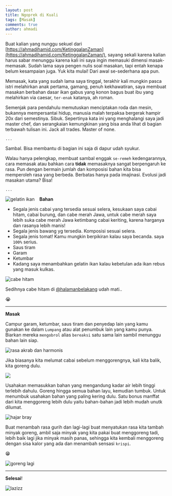 ```yaml
---
layout: post
title: Ngoprek di Kuali
tags: [Masak]
comments: true
author: ahmadi
--- 
```


Buat kalian yang nunggu sekuel dari [https://ahmadihamid.com/KetinggalanZaman](https://ahmadihamid.com/KetinggalanZaman/), sayang sekali karena kalian harus sabar menunggu karena kali ini saya ingin memasuki dimensi masak-memasak. Sudah lama saya pengen nulis soal masakan, tapi entah kenapa belum kesampaian juga. Yuk kita mulai! Dari awal se-sederhana apa pun. 

Memasak, kata yang sudah lama saya tinggal, terakhir kali mungkin pasca istri melahirkan anak pertama, gamang, penuh kekhawatiran, saya membuat masakan berbahan dasar ikan gabus yang konon bagus buat ibu yang melahirkan via caesar, `ter-enak` katanya, ah roman. 

Semenjak para pendahulu memutuskan menciptakan roda dan mesin, bukannya mempersantai hidup, manusia malah terpaksa bergerak hampir 20x dari semestinya. Sibuk. Sepertinya kata ini yang menghalangi saya jadi master chef, dan serangkaian kemungkinan yang bisa anda lihat di bagian terbawah tulisan ini. Jack all trades. Master of none. 

`...`

Sambal. Bisa membantu di bagian ini saja di dapur udah syukur.

Walau hanya pelengkap, membuat sambal enggak `se-remeh` kedengarannya, cara memasak atau bahkan cara **tidak** memasaknya sangat berpengaruh ke rasa. Pun dengan bermain jumlah dan komposisi bahan kita bisa memperoleh rasa yang berbeda. Berbatas hanya pada imajinasi. Evolusi jadi masakan utama? Bisa!

`...`

**Bahan**
<img title="gelatin ikan" border="0" src="/img/gelatin-ikan.png" style="float:left; margin-right:15px"/> 

- Segala jenis cabai yang tersedia sesuai selera, kesukaan saya cabai hitam, cabai burung, dan cabe merah Jawa, untuk cabe merah saya lebih suka cabe merah Jawa ketimbang cabai keriting, karena harganya dan rasanya lebih manis!
- Segala jenis bawang yg tersedia. Komposisi sesuai selera.
- Segala jenis tomat! Kamu mungkin berpikiran kalau saya becanda. saya `100%` serius.
- Saus tiram
- Garam
- Ketumbar
- Kadang saya menambahkan gelatin ikan kalau kebetulan ada ikan rebus yang masuk kulkas.

![](/img/cabe-hitam.jpg  "cabe hitam")

Sedihnya cabe hitam di [@halamanbelakang](https://t.me/halamanbelakang)  udah mati..

😭

---

**Masak**

Campur garam, ketumbar, saus tiram dan penyedap lain yang kamu gunakan ke dalam `Lumpang` atau alat penumbuk lain yang kamu punya. Biarkan mereka `mengobrol` alias `bereaksi` satu sama lain sambil menunggu bahan lain siap.

![](/img/reaksi-lumpang.jpg "rasa akrab dan harmonis") 

Jika biasanya kita melumat cabai sebelum menggorengnya, kali kita balik, kita goreng dulu.

![](/img/goreng-dulu.jpg) 

Usahakan memasukkan bahan yang mengandung kadar air lebih tinggi terlebih dahulu. Goreng hingga semua bahan layu, kemudian tumbuk. Untuk menumbuk usahakan bahan yang paling kering dulu. Satu bonus manffat dari kita menggoreng lebih dulu yaitu bahan-bahan jadi lebih mudah unutk dilumat. 

![](/img/tumbuk.png "hajar bray") 

Buat menambah rasa gurih dan lagi-lagi buat menyatukan rasa kita tambah minyak goreng, ambil saja minyak yang kita pakai buat menggoreng tadi, lebih baik lagi jika minyak masih panas, sehingga kita kembali menggoreng dengan sisa kalor yang ada dan menambah sensasi `krispi`.

😁

![](/img/tambah-minyak.png "goreng lagi") 

---

**Selesai**!

![](/img/jadideh-cococrunz.png "lazizz") 
